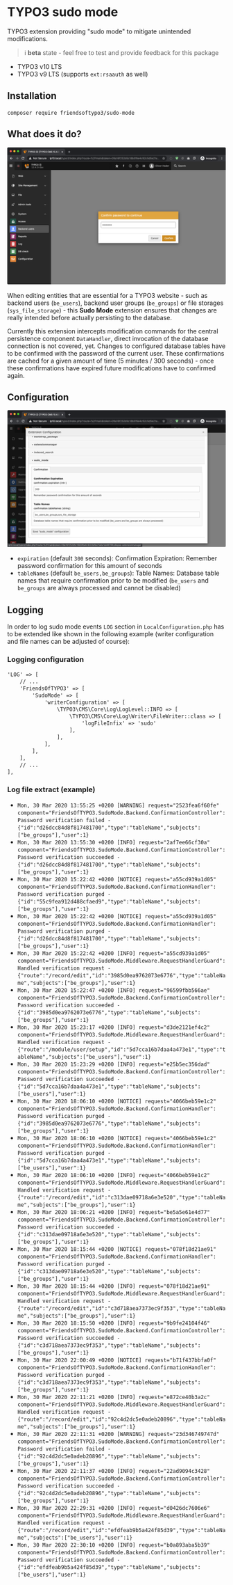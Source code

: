 # TYPO3 sudo mode

TYPO3 extension providing "sudo mode" to mitigate unintended modifications. 

> :information_source: **beta** state - feel free to test and provide feedback for this package

* TYPO3 v10 LTS
* TYPO3 v9 LTS (supports `ext:rsaauth` as well)

## Installation

```
composer require friendsoftypo3/sudo-mode
```

## What does it do?

![Password Confirmation Dialog](Documentation/Images/password_confirmation_dialog.png "Password Confirmation Dialog")

When editing entities that are essential for a TYPO3 website - such as backend users (`be_users`),
backend user groups (`be_groups`) or file storages (`sys_file_storage`) - this **Sudo Mode** extension
ensures that changes are really intended before actually persisting to the database.

Currently this extension intercepts modification commands for the central persistence component `DataHandler`,
direct invocation of the database connection is not covered, yet. Changes to configured database tables have to
be confirmed with the password of the current user. These confirmations are cached for a given amount of time
(5 minutes / 300 seconds) - once these confirmations have expired future modifications have to confirmed again.

## Configuration

![Extension Configuration Settings in Admin Tools](Documentation/Images/extension_configuration.png "Extension Configuration Settings in Admin Tools")

* `expiration` (default `300` seconds): Confirmation Expiration: Remember password confirmation for this amount of seconds
* `tableNames` (default `be_users,be_groups`): Table Names: Database table names that require confirmation prior to be modified
  (`be_users` and `be_groups` are always processed and cannot be disabled)

## Logging

In order to log sudo mode events `LOG` section in `LocalConfiguration.php` has to be extended
like shown in the following example (writer configuration and file names can be adjusted of course):

### Logging configuration

```
'LOG' => [
    // ...
    'FriendsOfTYPO3' => [
        'SudoMode' => [
            'writerConfiguration' => [
                \TYPO3\CMS\Core\Log\LogLevel::INFO => [
                    \TYPO3\CMS\Core\Log\Writer\FileWriter::class => [
                        'logFileInfix' => 'sudo'
                    ],
                ],
            ],
        ],
    ],
    // ...
],
```

### Log file extract (example)

* `Mon, 30 Mar 2020 13:55:25 +0200 [WARNING] request="2523fea6f60fe" component="FriendsOfTYPO3.SudoMode.Backend.ConfirmationController": Password verification failed - {"id":"d26dcc84d8f817481700","type":"tableName","subjects":["be_groups"],"user":1}`
* `Mon, 30 Mar 2020 13:55:30 +0200 [INFO] request="2af7ee66cf30a" component="FriendsOfTYPO3.SudoMode.Backend.ConfirmationController": Password verification succeeded - {"id":"d26dcc84d8f817481700","type":"tableName","subjects":["be_groups"],"user":1}`
* `Mon, 30 Mar 2020 15:22:42 +0200 [NOTICE] request="a55cd939a1d05" component="FriendsOfTYPO3.SudoMode.Backend.ConfirmationHandler": Password verification purged - {"id":"55c9fea912d488cfaed9","type":"tableName","subjects":["be_groups"],"user":1}`
* `Mon, 30 Mar 2020 15:22:42 +0200 [NOTICE] request="a55cd939a1d05" component="FriendsOfTYPO3.SudoMode.Backend.ConfirmationHandler": Password verification purged - {"id":"d26dcc84d8f817481700","type":"tableName","subjects":["be_groups"],"user":1}`
* `Mon, 30 Mar 2020 15:22:42 +0200 [INFO] request="a55cd939a1d05" component="FriendsOfTYPO3.SudoMode.Middleware.RequestHandlerGuard": Handled verification request - {"route":"/record/edit","id":"3985d0ea9762073e6776","type":"tableName","subjects":["be_groups"],"user":1}`
* `Mon, 30 Mar 2020 15:22:47 +0200 [INFO] request="96599fbb566ae" component="FriendsOfTYPO3.SudoMode.Backend.ConfirmationController": Password verification succeeded - {"id":"3985d0ea9762073e6776","type":"tableName","subjects":["be_groups"],"user":1}`
* `Mon, 30 Mar 2020 15:23:17 +0200 [INFO] request="d3de2121ef4c2" component="FriendsOfTYPO3.SudoMode.Middleware.RequestHandlerGuard": Handled verification request - {"route":"/module/user/setup","id":"5d7cca16b7daa4a473e1","type":"tableName","subjects":["be_users"],"user":1}`
* `Mon, 30 Mar 2020 15:23:29 +0200 [INFO] request="e25b5ec356dad" component="FriendsOfTYPO3.SudoMode.Backend.ConfirmationController": Password verification succeeded - {"id":"5d7cca16b7daa4a473e1","type":"tableName","subjects":["be_users"],"user":1}`
* `Mon, 30 Mar 2020 18:06:10 +0200 [NOTICE] request="4066beb59e1c2" component="FriendsOfTYPO3.SudoMode.Backend.ConfirmationHandler": Password verification purged - {"id":"3985d0ea9762073e6776","type":"tableName","subjects":["be_groups"],"user":1}`
* `Mon, 30 Mar 2020 18:06:10 +0200 [NOTICE] request="4066beb59e1c2" component="FriendsOfTYPO3.SudoMode.Backend.ConfirmationHandler": Password verification purged - {"id":"5d7cca16b7daa4a473e1","type":"tableName","subjects":["be_users"],"user":1}`
* `Mon, 30 Mar 2020 18:06:10 +0200 [INFO] request="4066beb59e1c2" component="FriendsOfTYPO3.SudoMode.Middleware.RequestHandlerGuard": Handled verification request - {"route":"/record/edit","id":"c313dae09718a6e3e520","type":"tableName","subjects":["be_groups"],"user":1}`
* `Mon, 30 Mar 2020 18:06:21 +0200 [INFO] request="be5a5e61e4d77" component="FriendsOfTYPO3.SudoMode.Backend.ConfirmationController": Password verification succeeded - {"id":"c313dae09718a6e3e520","type":"tableName","subjects":["be_groups"],"user":1}`
* `Mon, 30 Mar 2020 18:15:44 +0200 [NOTICE] request="078f18d21ae91" component="FriendsOfTYPO3.SudoMode.Backend.ConfirmationHandler": Password verification purged - {"id":"c313dae09718a6e3e520","type":"tableName","subjects":["be_groups"],"user":1}`
* `Mon, 30 Mar 2020 18:15:44 +0200 [INFO] request="078f18d21ae91" component="FriendsOfTYPO3.SudoMode.Middleware.RequestHandlerGuard": Handled verification request - {"route":"/record/edit","id":"c3d718aea7373ec9f353","type":"tableName","subjects":["be_groups"],"user":1}`
* `Mon, 30 Mar 2020 18:15:50 +0200 [INFO] request="9b9fe24104f46" component="FriendsOfTYPO3.SudoMode.Backend.ConfirmationController": Password verification succeeded - {"id":"c3d718aea7373ec9f353","type":"tableName","subjects":["be_groups"],"user":1}`
* `Mon, 30 Mar 2020 22:00:49 +0200 [NOTICE] request="b71f437bbfa0f" component="FriendsOfTYPO3.SudoMode.Backend.ConfirmationHandler": Password verification purged - {"id":"c3d718aea7373ec9f353","type":"tableName","subjects":["be_groups"],"user":1}`
* `Mon, 30 Mar 2020 22:11:21 +0200 [INFO] request="e872ce40b3a2c" component="FriendsOfTYPO3.SudoMode.Middleware.RequestHandlerGuard": Handled verification request - {"route":"/record/edit","id":"92c4d2dc5e0adeb20896","type":"tableName","subjects":["be_groups"],"user":1}`
* `Mon, 30 Mar 2020 22:11:31 +0200 [WARNING] request="23d346749747d" component="FriendsOfTYPO3.SudoMode.Backend.ConfirmationController": Password verification failed - {"id":"92c4d2dc5e0adeb20896","type":"tableName","subjects":["be_groups"],"user":1}`
* `Mon, 30 Mar 2020 22:11:37 +0200 [INFO] request="22ad9094c3428" component="FriendsOfTYPO3.SudoMode.Backend.ConfirmationController": Password verification succeeded - {"id":"92c4d2dc5e0adeb20896","type":"tableName","subjects":["be_groups"],"user":1}`
* `Mon, 30 Mar 2020 22:29:31 +0200 [INFO] request="d0426dc7606e6" component="FriendsOfTYPO3.SudoMode.Middleware.RequestHandlerGuard": Handled verification request - {"route":"/record/edit","id":"efdfeab9b5a424f85d39","type":"tableName","subjects":["be_users"],"user":1}`
* `Mon, 30 Mar 2020 22:30:10 +0200 [INFO] request="b0a893aba5b39" component="FriendsOfTYPO3.SudoMode.Backend.ConfirmationController": Password verification succeeded - {"id":"efdfeab9b5a424f85d39","type":"tableName","subjects":["be_users"],"user":1}`
